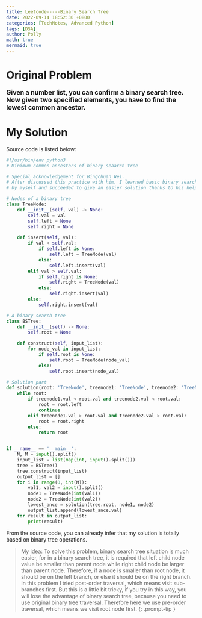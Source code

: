 ```yaml
---
title: Leetcode-----Binary Search Tree
date: 2022-09-14 18:52:30 +0800
categories: [TechNotes, Advanced Python]
tags: [DSA]
author: Polly
math: true
mermaid: true
---
```


# Original Problem

<big><b>Given a number list, you can confirm a binary search tree. Now given two specified elements, you have to find the lowest common ancestor. </b></big>


# My Solution

Source code is listed below:

```python
#!/usr/bin/env python3
# Minimum common ancestors of binary seaarch tree

# Special acknowledgement for Bingchuan Wei.
# After discussed this practice with him, I learned basic binary search tree operation
# by myself and succeeded to give an easier solution thanks to his help.

# Nodes of a binary tree
class TreeNode:
    def __init__(self, val) -> None:
        self.val = val
        self.left = None
        self.right = None

    def insert(self, val):
        if val < self.val:
            if self.left is None:
                self.left = TreeNode(val)
            else:
                self.left.insert(val)
        elif val > self.val:
            if self.right is None:
                self.right = TreeNode(val)
            else:
                self.right.insert(val)
        else:
            self.right.insert(val)

# A binary search tree
class BSTree:
    def __init__(self) -> None:
        self.root = None

    def construct(self, input_list):
        for node_val in input_list:
            if self.root is None:
                self.root = TreeNode(node_val)
            else:
                self.root.insert(node_val)

# Solution part
def solution(root: 'TreeNode', treenode1: 'TreeNode', treenode2: 'TreeNode'):
    while root:
        if treenode1.val < root.val and treenode2.val < root.val:
            root = root.left
            continue
        elif treenode1.val > root.val and treenode2.val > root.val:
            root = root.right
        else:
            return root


if __name__ == '__main__':
    N, M = input().split()
    input_list = list(map(int, input().split()))
    tree = BSTree()
    tree.construct(input_list)
    output_list = []
    for i in range(0, int(M)):
        val1, val2 = input().split()
        node1 = TreeNode(int(val1))
        node2 = TreeNode(int(val2))
        lowest_ance = solution(tree.root, node1, node2)
        output_list.append(lowest_ance.val)
    for result in output_list:
        print(result)
```

From the source code, you can already infer that my solution is totally based on binary tree operations.

> My idea:
To solve this problem, binary search tree situation is much easier, for in a binary search tree, it is required that left child node value be smaller than parent node while right child node be larger than parent node. Therefore, if a node is smaller than root node, it should be on the left branch, or else it should be on the right branch. 
In this problem I tried post-order traversal, which means visit sub-branches first. But this is a little bit tricky, if you try in this way, you will lose the advantage of binary search tree, because you need to use original binary tree traversal. Therefore here we use pre-order traversal, which means we visit root node first.
{: .prompt-tip }

